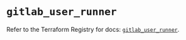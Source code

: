 # `gitlab_user_runner`

Refer to the Terraform Registry for docs: [`gitlab_user_runner`](https://registry.terraform.io/providers/gitlabhq/gitlab/17.2.0/docs/resources/user_runner).
